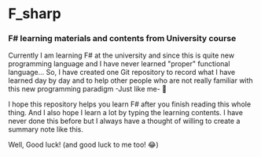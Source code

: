 # F_sharp
### F# learning materials and contents from University course
Currently I am learning F# at the university and since this is quite new programming language and I have never learned "proper" functional language... So, I have created one Git repository to record what I have learned day by day and to help other people who are not really familiar with this new programming paradigm -Just like me- :monkey:

I hope this repository helps you learn F# after you finish reading this whole thing. And I also hope I learn a lot by typing the learning contents. I have never done this before but I always have a thought of willing to create a summary note like this.

Well, Good luck! (and good luck to me too! :joy:)
